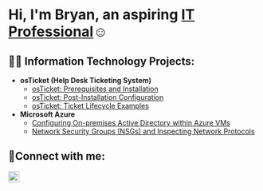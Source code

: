 <h1>Hi, I'm Bryan, an aspiring <a href="https://www.linkedin.com/in/bryan-atherton-671347141/">IT Professional</a>☺</h1>

<h2>👨‍💻 Information Technology Projects:</h2>

- <b>osTicket (Help Desk Ticketing System)</b>
  - [osTicket: Prerequisites and Installation](https://github.com/BryanEAtherton/osticket-prereqs)
  - [osTicket: Post-Installation Configuration](https://github.com/BryanEAtherton/osticket-post-install-setup)
  - [osTicket: Ticket Lifecycle Examples](https://github.com/BryanEAtherton/ticket-lifecycle)
- <b>Microsoft Azure</b>
  - [Configuring On-premises Active Directory within Azure VMs](https://github.com/BryanEAtherton/configure-ad)
  - [Network Security Groups (NSGs) and Inspecting Network Protocols](https://github.com/BryanEAtherton/azure-network-protocols)

<h2>🤳Connect with me:</h2>


[<img align="left" alt="Josh | LinkedIn" width="22px" src="https://cdn.jsdelivr.net/npm/simple-icons@v3/icons/linkedin.svg" />][linkedin]



[linkedin]: https://www.linkedin.com/in/bryan-atherton-671347141
